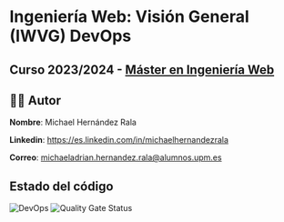 # Ingeniería Web: Visión General (IWVG) DevOps

## Curso 2023/2024 - [Máster en Ingeniería Web](http://miw.etsisi.upm.es)

## 👩‍💻 Autor
**Nombre**: Michael Hernández Rala

**Linkedin**: https://es.linkedin.com/in/michaelhernandezrala

**Correo**: michaeladrian.hernandez.rala@alumnos.upm.es

## Estado del código 
![DevOps](https://github.com/michaelhr97/iwvg-devops-hernandez-michael/actions/workflows/devops.yml/badge.svg)
![Quality Gate Status](https://sonarcloud.io/api/project_badges/measure?project=michaelhr97_iwvg-devops-hernandez-michael&metric=alert_status)